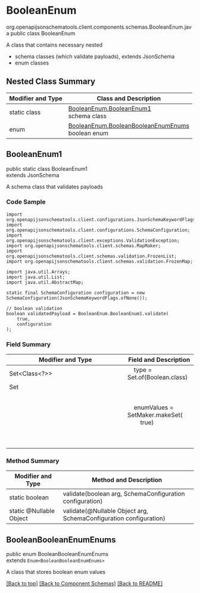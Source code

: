 # BooleanEnum
org.openapijsonschematools.client.components.schemas.BooleanEnum.java
public class BooleanEnum

A class that contains necessary nested
- schema classes (which validate payloads), extends JsonSchema
- enum classes

## Nested Class Summary
| Modifier and Type | Class and Description |
| ----------------- | ---------------------- |
| static class | [BooleanEnum.BooleanEnum1](#booleanenum1)<br> schema class |
| enum | [BooleanEnum.BooleanBooleanEnumEnums]()<br>boolean enum |

## BooleanEnum1
public static class BooleanEnum1<br>
extends JsonSchema

A schema class that validates payloads

### Code Sample
```
import org.openapijsonschematools.client.configurations.JsonSchemaKeywordFlags;
import org.openapijsonschematools.client.configurations.SchemaConfiguration;
import org.openapijsonschematools.client.exceptions.ValidationException;
import org.openapijsonschematools.client.schemas.MapMaker;
import org.openapijsonschematools.client.schemas.validation.FrozenList;
import org.openapijsonschematools.client.schemas.validation.FrozenMap;

import java.util.Arrays;
import java.util.List;
import java.util.AbstractMap;

static final SchemaConfiguration configuration = new SchemaConfiguration(JsonSchemaKeywordFlags.ofNone());

// boolean validation
boolean validatedPayload = BooleanEnum.BooleanEnum1.validate(
    true,
    configuration
);
```

### Field Summary
| Modifier and Type | Field and Description |
| ----------------- | ---------------------- |
| Set<Class<?>> | &nbsp;&nbsp;&nbsp;&nbsp;type = Set.of(Boolean.class)<br/> |
| Set<Object> | &nbsp;&nbsp;&nbsp;&nbsp;enumValues = SetMaker.makeSet(<br>&nbsp;&nbsp;&nbsp;&nbsp;&nbsp;&nbsp;&nbsp;&nbsp;true)<br> |

### Method Summary
| Modifier and Type | Method and Description |
| ----------------- | ---------------------- |
| static boolean | validate(boolean arg, SchemaConfiguration configuration) |
| static @Nullable Object | validate(@Nullable Object arg, SchemaConfiguration configuration) |
## BooleanBooleanEnumEnums
public enum BooleanBooleanEnumEnums<br>
extends `Enum<BooleanBooleanEnumEnums>`

A class that stores boolean enum values

[[Back to top]](#top) [[Back to Component Schemas]](../../../README.md#Component-Schemas) [[Back to README]](../../../README.md)
